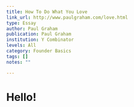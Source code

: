 ```yaml
---
title: How To Do What You Love
link_url: http://www.paulgraham.com/love.html
type: Essay
author: Paul Graham
publication: Paul Graham
institution: Y Combinator
levels: All
category: Founder Basics
tags: []
notes: ""

---
```


# Hello!
